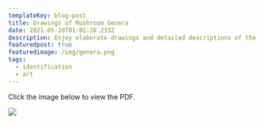 ```yaml
---
templateKey: blog-post
title: Drawings of Mushroom Genera
date: 2021-05-20T01:01:28.233Z
description: Enjoy elaborate drawings and detailed descriptions of the main groups of macrofungi by Heather Hallen-Adams.
featuredpost: true
featuredimage: /img/genera.png
tags:
  - identification
  - art
---
```


Click the image below to view the PDF.

[![](/img/genera-pdf-view.png)](https://drive.google.com/file/d/1H2b0dRyViN6Z8n4j8F0tgwmHzBnfu7ju/view?usp=sharing)